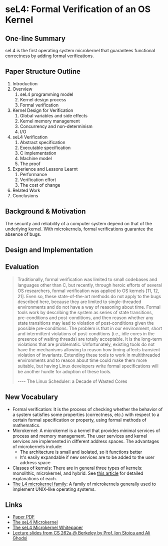 # seL4: Formal Verification of an OS Kernel

## One-line Summary

seL4 is the first operating system microkernel that guarantees functional correctness by adding formal verifications.

## Paper Structure Outline

1. Introduction
2. Overview
   1. seL4 programming model
   2. Kernel design process
   3. Formal verification
3. Kernel Design for Verification
   1. Global variables and side effects
   2. Kernel memory management
   3. Concurrency and non-determinism
   4. I/O
4. seL4 Verification
   1. Abstract specification
   2. Executable specification
   3. C implementation
   4. Machine model
   5. The proof
5. Experience and Lessons Learnt
   1. Performance
   2. Verification effort
   3. The cost of change
6. Related Work
7. Conclusions

## Background & Motivation

The security and reliability of a computer system depend on that of the underlying kernel. With microkernels, formal verifications guarantee the absence of bugs.

## Design and Implementation

## Evaluation

> Traditionally, formal veriﬁcation was limited to small codebases and languages other than C, but recently, through heroic efforts of several OS researchers, formal veriﬁcation was applied to OS kernels \[11, 12, 21\]. Even so, these state-of-the-art methods do not apply to the bugs described here, because they are limited to single-threaded environments and do not have a way of reasoning about time. Formal tools work by describing the system as series of state transitions, pre-conditions and post-conditions, and then reason whether any state transitions may lead to violation of post-conditions given the possible pre-conditions. The problem is that in our environment, short and intermittent violations of post-conditions \(i.e., idle cores in the presence of waiting threads\) are totally acceptable. It is the long-term violations that are problematic. Unfortunately, existing tools do not have the mechanisms allowing to reason how timing affects transient violation of invariants. Extending these tools to work in multithreaded environments and to reason about time could make them more suitable, but having Linux developers write formal speciﬁcations will be another hurdle for adoption of these tools.
>
> ---- The Linux Scheduler: a Decade of Wasted Cores

## New Vocabulary

* Formal verification: It is the process of checking whether the behavior of a system satisfies some properties \(correctness, etc.\) with respect to a certain formal specification or property, using formal methods of mathematics.
* Microkernel: A microkernel is a kernel that provides minimal services of process and memory management. The user services and kernel services are implemented in different address spaces. The advantages of microkernels include:
  * The architecture is small and isolated, so it functions better
  * It's easily expandable if new services are to be added to the user address space
* Classes of kernels: There are in general three types of kernels: monolithic, microkernel, and hybrid. See [this article](https://somedudesays.com/2020/02/monolithic-kernels-microkernels-and-everything-in-between/) for detailed explanations of each.
* [The L4 microkernel family](https://en.wikipedia.org/wiki/L4_microkernel_family): A family of microkernels generally used to implement UNIX-like operating systems.

## Links

* [Paper PDF](https://www.sigops.org/s/conferences/sosp/2009/papers/klein-sosp09.pdf)
* [The seL4 Microkernel](https://sel4.systems/)
* [The seL4 Microkernel Whitepaper](https://sel4.systems/About/seL4-whitepaper.pdf)
* [Lecture slides from CS 262a @ Berkeley by Prof. Ion Stoica and Ali Ghodsi](https://ucbrise.github.io/cs262a-fall2020/notes/16-microkerenels-Mach-seL4.pdf)











